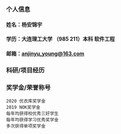 ### 个人信息
#### 姓名：杨安锦宇
#### 学历：大连理工大学 （985 211）本科 软件工程
#### 邮箱：anjinyu_young@163.com


### 科研/项目经历

### 奖学金/荣誉称号
    2020 优衣库奖学金
    2019 NOK奖学金
    每年均获得校优秀三好学生
    每年均获得学习优秀奖学金
    多次获得单项奖学金
